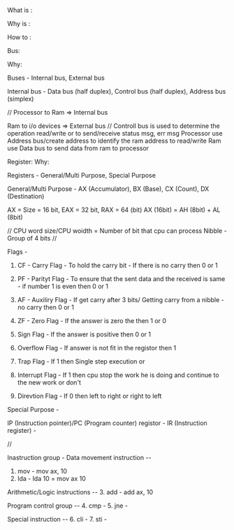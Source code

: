 What is :

Why is :

How to :

Bus:

Why:

Buses - Internal bus, External bus

Internal bus - Data bus (half duplex), Control bus (half duplex), Address bus (simplex)

//
Processor to Ram => Internal bus

Ram to i/o devices => External bus
//
Controll bus is used to determine the operation read/write or to send/receive status msg, err msg
Processor use Address bus/create address to identify the ram address to read/write
Ram use Data bus to send data from ram to processor

Register:
Why:

Registers - General/Multi Purpose, Special Purpose

General/Multi Purpose - AX (Accumulator), BX (Base), CX (Count), DX (Destination)

AX = Size = 16 bit, EAX = 32 bit, RAX = 64 (bit)
AX (16bit) = AH (8bit) + AL (8bit)

//
CPU word size/CPU woidth = Number of bit that cpu can process
Nibble - Group of 4 bits
//

Flags -

1. CF - Carry Flag - To hold the carry bit - If there is no carry then 0 or 1
2. PF - Parityt Flag - To ensure that the sent data and the received is same - if number 1 is even then 0 or 1
3. AF - Auxiliry Flag - If get carry after 3 bits/ Getting carry from a nibble - no carry then 0 or 1
4. ZF - Zero Flag - If the answer is zero the then 1 or 0

5. Sign Flag - If the answer is positive then 0 or 1
6. Overflow Flag - If answer is not fit in the registor then 1

7. Trap Flag - If 1 then Single step execution or
8. Interrupt Flag - If 1 then cpu stop the work he is doing and continue to the new work or don't
9. Direvtion Flag - If 0 then left to right or right to left

Special Purpose -

IP (Instruction pointer)/PC (Program counter) registor -
IR (Instruction register) -

//

Inastruction group -
Data movement instruction --

1. mov - mov ax, 10
2. lda - lda 10 = mov ax 10

Arithmetic/Logic instructions -- 3. add - add ax, 10

Program control group -- 4. cmp - 5. jne -

Special instruction -- 6. cli - 7. sti -
